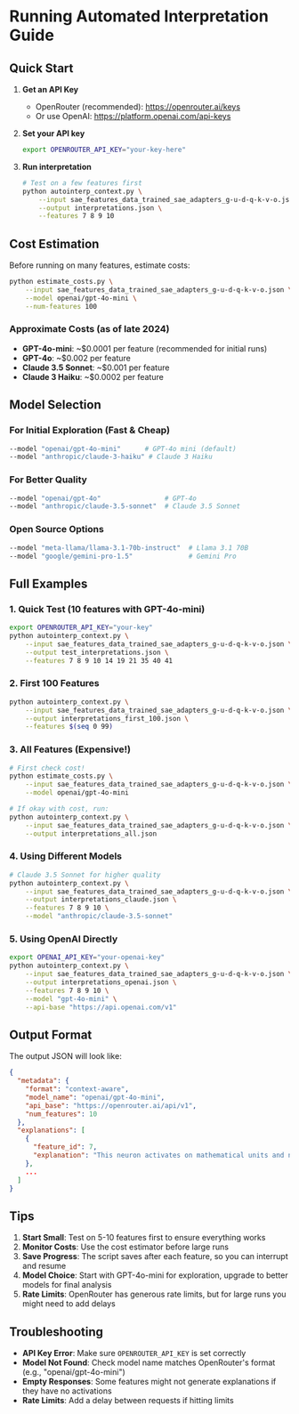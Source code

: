 # Running Automated Interpretation Guide

## Quick Start

1. **Get an API Key**
   - OpenRouter (recommended): https://openrouter.ai/keys
   - Or use OpenAI: https://platform.openai.com/api-keys

2. **Set your API key**
   ```bash
   export OPENROUTER_API_KEY="your-key-here"
   ```

3. **Run interpretation**
   ```bash
   # Test on a few features first
   python autointerp_context.py \
       --input sae_features_data_trained_sae_adapters_g-u-d-q-k-v-o.json \
       --output interpretations.json \
       --features 7 8 9 10
   ```

## Cost Estimation

Before running on many features, estimate costs:

```bash
python estimate_costs.py \
    --input sae_features_data_trained_sae_adapters_g-u-d-q-k-v-o.json \
    --model openai/gpt-4o-mini \
    --num-features 100
```

### Approximate Costs (as of late 2024)
- **GPT-4o-mini**: ~$0.0001 per feature (recommended for initial runs)
- **GPT-4o**: ~$0.002 per feature
- **Claude 3.5 Sonnet**: ~$0.001 per feature
- **Claude 3 Haiku**: ~$0.0002 per feature

## Model Selection

### For Initial Exploration (Fast & Cheap)
```bash
--model "openai/gpt-4o-mini"      # GPT-4o mini (default)
--model "anthropic/claude-3-haiku" # Claude 3 Haiku
```

### For Better Quality
```bash
--model "openai/gpt-4o"                # GPT-4o
--model "anthropic/claude-3.5-sonnet"  # Claude 3.5 Sonnet
```

### Open Source Options
```bash
--model "meta-llama/llama-3.1-70b-instruct"  # Llama 3.1 70B
--model "google/gemini-pro-1.5"              # Gemini Pro
```

## Full Examples

### 1. Quick Test (10 features with GPT-4o-mini)
```bash
export OPENROUTER_API_KEY="your-key"
python autointerp_context.py \
    --input sae_features_data_trained_sae_adapters_g-u-d-q-k-v-o.json \
    --output test_interpretations.json \
    --features 7 8 9 10 14 19 21 35 40 41
```

### 2. First 100 Features
```bash
python autointerp_context.py \
    --input sae_features_data_trained_sae_adapters_g-u-d-q-k-v-o.json \
    --output interpretations_first_100.json \
    --features $(seq 0 99)
```

### 3. All Features (Expensive!)
```bash
# First check cost!
python estimate_costs.py \
    --input sae_features_data_trained_sae_adapters_g-u-d-q-k-v-o.json \
    --model openai/gpt-4o-mini

# If okay with cost, run:
python autointerp_context.py \
    --input sae_features_data_trained_sae_adapters_g-u-d-q-k-v-o.json \
    --output interpretations_all.json
```

### 4. Using Different Models
```bash
# Claude 3.5 Sonnet for higher quality
python autointerp_context.py \
    --input sae_features_data_trained_sae_adapters_g-u-d-q-k-v-o.json \
    --output interpretations_claude.json \
    --features 7 8 9 10 \
    --model "anthropic/claude-3.5-sonnet"
```

### 5. Using OpenAI Directly
```bash
export OPENAI_API_KEY="your-openai-key"
python autointerp_context.py \
    --input sae_features_data_trained_sae_adapters_g-u-d-q-k-v-o.json \
    --output interpretations_openai.json \
    --features 7 8 9 10 \
    --model "gpt-4o-mini" \
    --api-base "https://api.openai.com/v1"
```

## Output Format

The output JSON will look like:
```json
{
  "metadata": {
    "format": "context-aware",
    "model_name": "openai/gpt-4o-mini",
    "api_base": "https://openrouter.ai/api/v1",
    "num_features": 10
  },
  "explanations": [
    {
      "feature_id": 7,
      "explanation": "This neuron activates on mathematical units and notation, particularly 'm' for meters and 'J' for joules in physics equations."
    },
    ...
  ]
}
```

## Tips

1. **Start Small**: Test on 5-10 features first to ensure everything works
2. **Monitor Costs**: Use the cost estimator before large runs
3. **Save Progress**: The script saves after each feature, so you can interrupt and resume
4. **Model Choice**: Start with GPT-4o-mini for exploration, upgrade to better models for final analysis
5. **Rate Limits**: OpenRouter has generous rate limits, but for large runs you might need to add delays

## Troubleshooting

- **API Key Error**: Make sure `OPENROUTER_API_KEY` is set correctly
- **Model Not Found**: Check model name matches OpenRouter's format (e.g., "openai/gpt-4o-mini")
- **Empty Responses**: Some features might not generate explanations if they have no activations
- **Rate Limits**: Add a delay between requests if hitting limits
